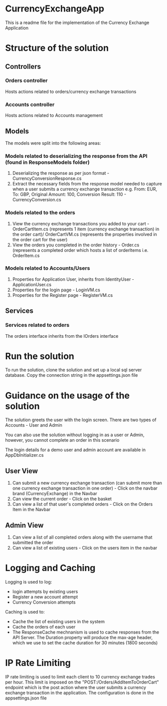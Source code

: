 # CurrencyExchangeApp

This is a readme file for the implementation of the Currency Exchange Application

# Structure of the solution
## Controllers
### Orders controller
Hosts actions related to orders/currency exchange transactions
### Accounts controller
Hosts actions related to Accounts management

## Models
The models were split into the following areas:

### Models related to deserializing the response from the API (found in ResponseModels folder)
1. Deserializing the response as per json format - CurrencyConversionResponse.cs
2. Extract the necessary fields from the response model needed to capture when a user submits a currency exchange transaction e.g. From: EUR, To: GBP, Original Amount: 100, Conversion Result: 110 - CurrencyConversion.cs

### Models related to the orders
1. View the currency exchange transactions you added to your cart - OrderCartItem.cs (represents 1 item (currency exchange transaction) in the order cart)/ OrderCartVM.cs (represents the properties involved in the order cart for the user)
2. View the orders you completed in the order history - Order.cs (represents a completed order which hosts a list of orderItems i.e. OrderItem.cs

### Models related to Accounts/Users
1. Properties for Application User, inherits from IdentityUser - ApplicationUser.cs
2. Properties for the login page - LoginVM.cs
3. Properties for the Register page - RegisterVM.cs


## Services
### Services related to orders
The orders interface inherits from the IOrders interface


# Run the solution
To run the solution, clone the solution and set up a local sql server database. Copy the connection string in the appsettings.json file


# Guidance on the usage of the solution
The solution greets the user with the login screen. There are two types of Accounts - User and Admin

You can also use the solution without logging in as a user or Admin, however, you cannot complete an order in this scenario

The login details for a demo user and admin account are available in AppDbInitializer.cs

## User View
1. Can submit a new currency exchange transaction (can submit more than one currency exchange transaction in one order) - Click on the navbar brand (CurrencyExchange) in the Navbar
2. Can view the current order - Click on the basket
3. Can view a list of that user's completed orders - Click on the Orders Item in the Navbar

## Admin View
1. Can view a list of all completed orders along with the username that submitted the order
2. Can view a list of existing users - Click on the users item in the navbar


# Logging and Caching

Logging is used to log:
* login attempts by existing users
* Register a new account attempt
* Currency Conversion attempts

Caching is used to:
* Cache the list of existing users in the system
* Cache the orders of each user
* The ResponseCache mechnanism is used to cache responses from the API Server. The Duration property will produce the max-age header, which we use to set the cache duration for 30 minutes (1800 seconds)  

# IP Rate Limiting
IP rate limiting is used to limit each client to 10 currency exchange trades per hour. This limit is imposed on the "POST:/Orders/AddItemToOrderCart" endpoint which is the post action where the user submits a currency exchange transaction in the application. The configuration is done in the appsettings.json file








